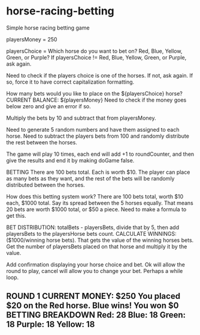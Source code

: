 # horse-racing-betting
Simple horse racing betting game

playersMoney = 250

playersChoice = Which horse do you want to bet on? Red, Blue, Yellow, Green, or Purple?
If playersChoice != Red, Blue, Yellow, Green, or Purple, ask again.

Need to check if the players choice is one of the horses. If not, ask again. If so, force it to have correct capitalization formatting.

How many bets would you like to place on the ${playersChoice} horse? CURRENT BALANCE: ${playersMoney}
Need to check if the money goes below zero and give an error if so.

Multiply the bets by 10 and subtract that from playersMoney.

Need to generate 5 random numbers and have them assigned to each horse.
Need to subtract the players bets from 100 and randomly distribute the rest between the horses.





The game will play 10 times, each end will add +1 to roundCounter, and then give the results and end it by making doGame false.

BETTING
There are 100 bets total. Each is worth $10. The player can place as many bets as they want, and the rest of the bets will be randomly distributed between the horses.

How does this betting system work? There are 100 bets total, worth $10 each, $1000 total. Say its spread between the 5 horses equally. That means 20 bets are worth $1000 total, or $50 a piece. Need to make a formula to get this. 

BET DISTRIBUTION: totalBets - playersBets, divide that by 5, then add playersBets to the playersHorse bets count. 
CALCULATE WINNINGS: ($1000/winning horse bets). That gets the value of the winning horses bets. Get the number of playersBets placed on that horse and multiply it by the value. 



Add confirmation displaying your horse choice and bet. Ok will allow the round to play, cancel will allow you to change your bet. Perhaps a while loop.




ROUND 1
CURRENT MONEY: $250
You placed $20 on the Red horse.
Blue wins! You won $0
BETTING BREAKDOWN
Red: 28
Blue: 18
Green: 18
Purple: 18
Yellow: 18
-----------------
